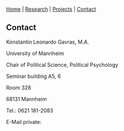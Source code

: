 [Home](https://kostagav.github.io/) | [Research](https://kostagav.github.io/research) | [Projects](https://kostagav.github.io/projects) | [Contact](https://kostagav.github.io/contact)

## Contact

Konstantin Leonardo Gavras, M.A.

University of Mannheim

Chair of Political Science, Political Psychology

Seminar building A5, 6

Room 328

68131 Mannheim

Tel.: 0621 181-2083

E-Mail private:  
